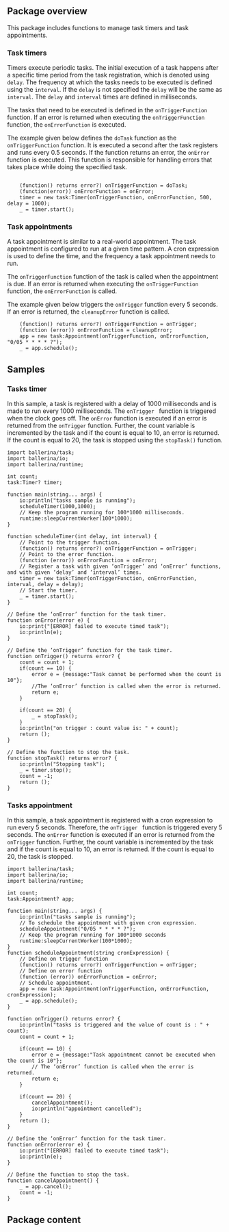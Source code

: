 ## Package overview

This package includes functions to manage task timers and task appointments.

### Task timers

Timers execute periodic tasks. The initial execution of a task happens after a specific time period from the task registration, which is denoted using `delay`.  The frequency at which the tasks needs to be executed is defined using the `interval`. If the `delay` is not specified the `delay` will be the same as `interval`. The `delay` and `interval` times are defined in milliseconds.

The tasks that need to be executed is defined in the `onTriggerFunction` function.  If an error is returned when executing the `onTriggerFunction` function, the `onErrorFunction` is executed.

The example given below defines the `doTask` function as the  `onTriggerFunction` function. It is executed a second after the task registers and runs every 0.5 seconds. If the function returns an error, the  `onError` function is executed. This function is responsible for handling errors that takes place while doing the specified task.

```ballerina

    (function() returns error?) onTriggerFunction = doTask;
    (function(error)) onErrorFunction = onError;
    timer = new task:Timer(onTriggerFunction, onErrorFunction, 500, delay = 1000);
    _ = timer.start();

```

### Task appointments

A task appointment is similar to a real-world appointment. The task appointment is configured to run at a given time pattern. A cron expression is used to define the time, and the frequency a task appointment needs to run. 

The `onTriggerFunction` function of the task is called when the appointment is due.  If an error is returned when executing the `onTriggerFunction` function, the `onErrorFunction` is called.

The example given below triggers the `onTrigger` function every 5 seconds. If an error is returned, the `cleanupError` function is called.

```ballerina
    (function() returns error?) onTriggerFunction = onTrigger;
    (function (error)) onErrorFunction = cleanupError;
    app = new task:Appointment(onTriggerFunction, onErrorFunction, "0/05 * * * * ?");
    _ = app.schedule();
```

## Samples

### Tasks timer

In this sample, a task is registered with a delay of 1000 milliseconds and is made to run every 1000 milliseconds. The `onTrigger ` function is triggered when the clock goes off. The `onError` function is executed if an error is returned from the `onTrigger` function. Further, the count variable is incremented by the task and if the count is equal to 10, an error is returned. If the count is equal to 20, the task is stopped using the `stopTask()` function.

```ballerina
import ballerina/task;
import ballerina/io;
import ballerina/runtime;

int count;
task:Timer? timer;

function main(string... args) {
    io:println("tasks sample is running");
    scheduleTimer(1000,1000);
    // Keep the program running for 100*1000 milliseconds.
    runtime:sleepCurrentWorker(100*1000);
}

function scheduleTimer(int delay, int interval) {
    // Point to the trigger function.
    (function() returns error?) onTriggerFunction = onTrigger;
    // Point to the error function.
    (function (error)) onErrorFunction = onError;
    // Register a task with given ‘onTrigger’ and ‘onError’ functions, and with given ‘delay’ and ‘interval’ times. 
    timer = new task:Timer(onTriggerFunction, onErrorFunction, interval, delay = delay);
    // Start the timer.
    _ = timer.start();
}

// Define the ‘onError’ function for the task timer.
function onError(error e) {
    io:print("[ERROR] failed to execute timed task");
    io:println(e);
}

// Define the ‘onTrigger’ function for the task timer.
function onTrigger() returns error? {
    count = count + 1;
    if(count == 10) {
        error e = {message:"Task cannot be performed when the count is 10"};
	    //The ‘onError’ function is called when the error is returned.
        return e;
    }

    if(count == 20) {
        _ = stopTask();
    }
    io:println("on trigger : count value is: " + count);
    return ();
}

// Define the function to stop the task.
function stopTask() returns error? {
    io:println("Stopping task");
    _ = timer.stop();
    count = -1;
    return ();
}

```

### Tasks appointment

In this sample, a task appointment is registered with a cron expression to run every 5 seconds. Therefore, the `onTrigger ` function is triggered every 5 seconds. The `onError` function is executed if an error is returned from the `onTrigger` function. Further, the count variable is incremented by the task and if the count is equal to 10, an error is returned. If the count is equal to 20, the task is stopped.


```ballerina
import ballerina/task;
import ballerina/io;
import ballerina/runtime;

int count;
task:Appointment? app;

function main(string... args) {
    io:println("tasks sample is running");
    // To schedule the appointment with given cron expression.
    scheduleAppointment("0/05 * * * * ?");
    // Keep the program running for 100*1000 seconds
    runtime:sleepCurrentWorker(100*1000);
}
function scheduleAppointment(string cronExpression) {
    // Define on trigger function
    (function() returns error?) onTriggerFunction = onTrigger;
    // Define on error function
    (function (error)) onErrorFunction = onError;
    // Schedule appointment.
    app = new task:Appointment(onTriggerFunction, onErrorFunction, cronExpression);
    _ = app.schedule();
}

function onTrigger() returns error? {
    io:println("tasks is triggered and the value of count is : " + count);
    count = count + 1;

    if(count == 10) {
        error e = {message:"Task appointment cannot be executed when the count is 10"};
        // The ‘onError’ function is called when the error is returned.
        return e;
    }

    if(count == 20) {
        cancelAppointment();
        io:println("appointment cancelled");
    }
    return ();
}

// Define the ‘onError’ function for the task timer.
function onError(error e) {
    io:print("[ERROR] failed to execute timed task");
    io:println(e);
}

// Define the function to stop the task.
function cancelAppointment() {
    _ = app.cancel();
    count = -1;
}

```
## Package content
